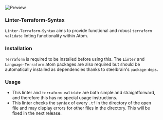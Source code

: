 ![Preview](https://raw.githubusercontent.com/mschuchard/linter-terraform-syntax/master/linter_terraform_syntax.png)

### Linter-Terraform-Syntax
`Linter-Terraform-Syntax` aims to provide functional and robust `terraform validate` linting functionality within Atom.

### Installation
`Terraform` is required to be installed before using this. The `Linter` and `Language-Terraform` atom packages are also required but should be automatically installed as dependencies thanks to steelbrain's `package-deps`.

### Usage
- This linter and `terraform validate` are both simple and straightforward, and therefore this has no special usage instructions.
- This linter checks the syntax of every `.tf` in the directory of the open file and may display errors for other files in the directory. This will be fixed in the next release.
